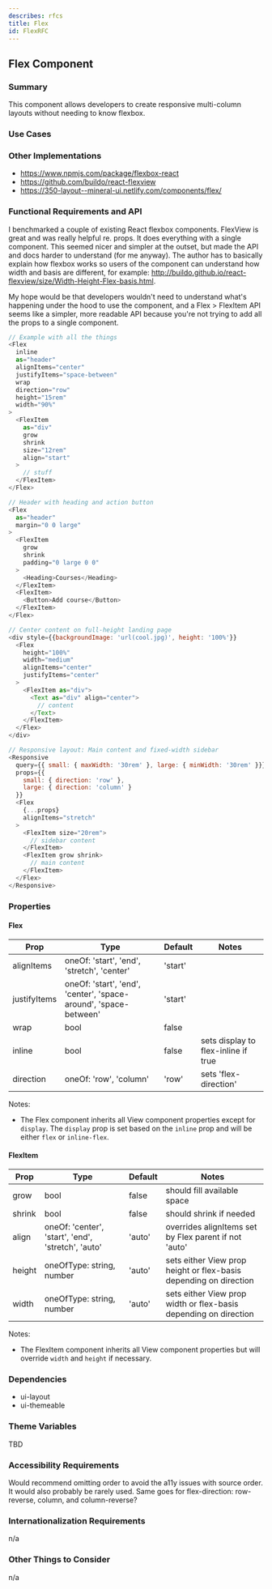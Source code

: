 ```yaml
---
describes: rfcs
title: Flex
id: FlexRFC
---
```


## Flex Component

### Summary
This component allows developers to create responsive multi-column layouts without needing to know flexbox.


### Use Cases
<!--
Ideally this section should include designs and examples provided by Product Design. If no comps are provided, describe
the use case in as much detail as possible.
-->

### Other Implementations
- https://www.npmjs.com/package/flexbox-react
- https://github.com/buildo/react-flexview
- https://350-layout--mineral-ui.netlify.com/components/flex/

### Functional Requirements and API
I benchmarked a couple of existing React flexbox components. FlexView is great and was really helpful re. props. It does everything with a single component. This seemed nicer and simpler at the outset, but made the API and docs harder to understand (for me anyway). The author has to basically explain how flexbox works so users of the component can understand how width and basis are different, for example: http://buildo.github.io/react-flexview/size/Width-Height-Flex-basis.html.

My hope would be that developers wouldn't need to understand what's happening under the hood to use the component, and a Flex > FlexItem API seems like a simpler, more readable API because you're not trying to add all the props to a single component.

```javascript
// Example with all the things
<Flex
  inline
  as="header"
  alignItems="center"
  justifyItems="space-between"
  wrap
  direction="row"
  height="15rem"
  width="90%"
>
  <FlexItem
    as="div"
    grow
    shrink
    size="12rem"
    align="start"
  >
    // stuff
  </FlexItem>
</Flex>
```

```javascript
// Header with heading and action button
<Flex
  as="header"
  margin="0 0 large"
>
  <FlexItem
    grow
    shrink
    padding="0 large 0 0"
  >
    <Heading>Courses</Heading>
  </FlexItem>
  <FlexItem>
    <Button>Add course</Button>
  </FlexItem>
</Flex>
```

```javascript
// Center content on full-height landing page
<div style={{backgroundImage: 'url(cool.jpg)', height: '100%'}}
  <Flex
    height="100%"
    width="medium"
    alignItems="center"
    justifyItems="center"
  >
    <FlexItem as="div">
      <Text as="div" align="center">
        // content
      </Text>
    </FlexItem>
  </Flex>
</div>
```

```javascript
// Responsive layout: Main content and fixed-width sidebar
<Responsive
  query={{ small: { maxWidth: '30rem' }, large: { minWidth: '30rem' }}}
  props={{
    small: { direction: 'row' },
    large: { direction: 'column' }
  }}
  <Flex
    {...props}
    alignItems="stretch"
  >
    <FlexItem size="20rem">
      // sidebar content
    </FlexItem>
    <FlexItem grow shrink>
      // main content
    </FlexItem>
  </Flex>
</Responsive>
```

### Properties

#### Flex

| Prop     | Type     | Default  | Notes    |
|----------|-------------|----------|----------|
| alignItems | oneOf: 'start', 'end', 'stretch', 'center' | 'start' | |
| justifyItems | oneOf: 'start', 'end', 'center', 'space-around', 'space-between' | 'start' | |
| wrap | bool | false | |
| inline | bool | false | sets display to flex-inline if true |
| direction | oneOf: 'row', 'column' | 'row' | sets 'flex-direction' |

Notes:

- The Flex component inherits all View component properties except for `display`. The `display` prop is set
based on the `inline` prop and will be either `flex` or `inline-flex`.

#### FlexItem

| Prop     | Type     | Default  | Notes    |
|----------|-------------|----------|----------|
| grow | bool | false | should fill available space |
| shrink | bool | false | should shrink if needed |
| align | oneOf: 'center', 'start', 'end', 'stretch', 'auto' | 'auto' | overrides alignItems set by Flex parent if not 'auto' |
| height | oneOfType: string, number | 'auto' | sets either View prop height or flex-basis depending on direction |
| width | oneOfType: string, number | 'auto' | sets either View prop width or flex-basis depending on direction |

Notes:

- The FlexItem component inherits all View component properties but will override `width` and `height` if necessary.

### Dependencies
- ui-layout
- ui-themeable

### Theme Variables
TBD

### Accessibility Requirements
Would recommend omitting order to avoid the a11y issues with source order. It would also probably be rarely used. Same goes for flex-direction: row-reverse, column, and column-reverse?

### Internationalization Requirements
n/a

### Other Things to Consider
n/a
